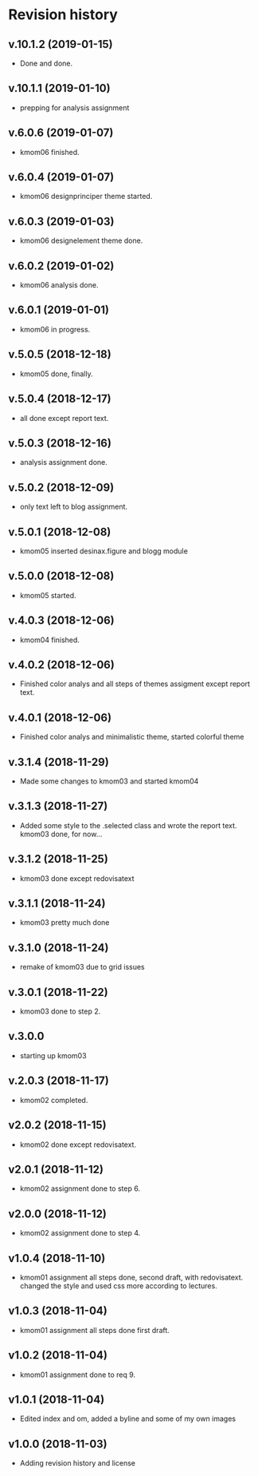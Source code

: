 Revision history
================


v.10.1.2 (2019-01-15)
---------------------
* Done and done.


v.10.1.1 (2019-01-10)
---------------------
* prepping for analysis assignment


v.6.0.6 (2019-01-07)
---------------------
* kmom06 finished.


v.6.0.4 (2019-01-07)
---------------------
* kmom06 designprinciper theme started.


v.6.0.3 (2019-01-03)
---------------------
* kmom06 designelement theme done.


v.6.0.2 (2019-01-02)
---------------------
* kmom06 analysis done.


v.6.0.1 (2019-01-01)
---------------------
* kmom06 in progress.


v.5.0.5 (2018-12-18)
---------------------
* kmom05 done, finally.


v.5.0.4 (2018-12-17)
---------------------
* all done except report text.


v.5.0.3 (2018-12-16)
---------------------
* analysis assignment done.


v.5.0.2 (2018-12-09)
---------------------
* only text left to blog assignment.


v.5.0.1 (2018-12-08)
---------------------
* kmom05 inserted desinax.figure and blogg module


v.5.0.0 (2018-12-08)
---------------------
* kmom05 started.


v.4.0.3 (2018-12-06)
---------------------
* kmom04 finished.


v.4.0.2 (2018-12-06)
---------------------
* Finished color analys and all steps of themes assigment except report text.


v.4.0.1 (2018-12-06)
---------------------
* Finished color analys and minimalistic theme, started colorful theme


v.3.1.4 (2018-11-29)
---------------------
* Made some changes to kmom03 and started kmom04


v.3.1.3 (2018-11-27)
---------------------
* Added some style to the .selected class and wrote the report text.
kmom03 done, for now...


v.3.1.2 (2018-11-25)
---------------------
* kmom03 done except redovisatext


v.3.1.1 (2018-11-24)
---------------------
* kmom03 pretty much done



v.3.1.0 (2018-11-24)
---------------------
* remake of kmom03 due to grid issues



v.3.0.1 (2018-11-22)
--------------------
* kmom03 done to step 2.



v.3.0.0
-------------------
* starting up kmom03



v.2.0.3 (2018-11-17)
-------------------
* kmom02 completed.



v2.0.2 (2018-11-15)
-------------------
* kmom02 done except redovisatext.



v2.0.1 (2018-11-12)
-------------------
* kmom02 assignment done to step 6.



v2.0.0 (2018-11-12)
-----------------
* kmom02 assignment done to step 4.



v1.0.4 (2018-11-10)
----------------
* kmom01 assignment all steps done, second draft, with redovisatext.
 changed the style and used css more according to lectures.



v1.0.3 (2018-11-04)
--------------
* kmom01 assignment all steps done first draft.




v1.0.2 (2018-11-04)
-------------
* kmom01 assignment done to req 9.



v1.0.1 (2018-11-04)
-------------------
* Edited index and om, added a byline and some of my own images



v1.0.0 (2018-11-03)
-------------------
* Adding revision history and license
